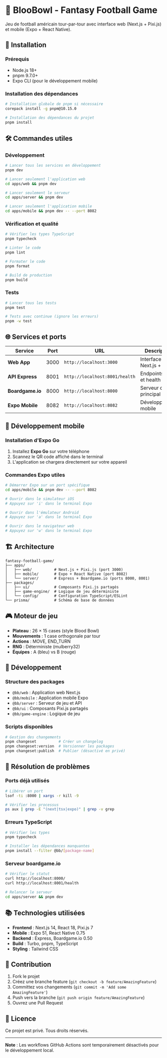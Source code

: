 # 🏈 BlooBowl - Fantasy Football Game

Jeu de football américain tour-par-tour avec interface web (Next.js + Pixi.js) et mobile (Expo + React Native).

## 🚀 Installation

### Prérequis
- Node.js 18+ 
- pnpm 9.7.0+
- Expo CLI (pour le développement mobile)

### Installation des dépendances
```bash
# Installation globale de pnpm si nécessaire
corepack install -g pnpm@10.15.0

# Installation des dépendances du projet
pnpm install
```

## 🛠️ Commandes utiles

### Développement
```bash
# Lancer tous les services en développement
pnpm dev

# Lancer seulement l'application web
cd apps/web && pnpm dev

# Lancer seulement le serveur
cd apps/server && pnpm dev

# Lancer seulement l'application mobile
cd apps/mobile && pnpm dev -- --port 8082
```

### Vérification et qualité
```bash
# Vérifier les types TypeScript
pnpm typecheck

# Linter le code
pnpm lint

# Formater le code
pnpm format

# Build de production
pnpm build
```

### Tests
```bash
# Lancer tous les tests
pnpm test

# Tests avec continue (ignore les erreurs)
pnpm -w test
```

## 🌐 Services et ports

| Service | Port | URL | Description |
|---------|------|-----|-------------|
| **Web App** | 3000 | `http://localhost:3000` | Interface Next.js + Pixi.js |
| **API Express** | 8001 | `http://localhost:8001/health` | Endpoints API et health check |
| **Boardgame.io** | 8000 | `http://localhost:8000` | Serveur de jeu principal |
| **Expo Mobile** | 8082 | `http://localhost:8082` | Développement mobile |

## 📱 Développement mobile

### Installation d'Expo Go
1. Installez **Expo Go** sur votre téléphone
2. Scannez le QR code affiché dans le terminal
3. L'application se chargera directement sur votre appareil

### Commandes Expo utiles
```bash
# Démarrer Expo sur un port spécifique
cd apps/mobile && pnpm dev -- --port 8082

# Ouvrir dans le simulateur iOS
# Appuyez sur 'i' dans le terminal Expo

# Ouvrir dans l'émulateur Android  
# Appuyez sur 'a' dans le terminal Expo

# Ouvrir dans le navigateur web
# Appuyez sur 'w' dans le terminal Expo
```

## 🏗️ Architecture

```
fantasy-football-game/
├── apps/
│   ├── web/          # Next.js + Pixi.js (port 3000)
│   ├── mobile/       # Expo + React Native (port 8082)
│   └── server/       # Express + Boardgame.io (ports 8000, 8001)
├── packages/
│   ├── ui/           # Composants Pixi.js partagés
│   ├── game-engine/  # Logique de jeu déterministe
│   └── config/       # Configuration TypeScript/ESLint
└── prisma/           # Schéma de base de données
```

## 🎮 Moteur de jeu

- **Plateau** : 26 × 15 cases (style Blood Bowl)
- **Mouvements** : 1 case orthogonale par tour
- **Actions** : MOVE, END_TURN
- **RNG** : Déterministe (mulberry32)
- **Équipes** : A (bleu) vs B (rouge)

## 🔧 Développement

### Structure des packages
- `@bb/web` : Application web Next.js
- `@bb/mobile` : Application mobile Expo
- `@bb/server` : Serveur de jeu et API
- `@bb/ui` : Composants Pixi.js partagés
- `@bb/game-engine` : Logique de jeu

### Scripts disponibles
```bash
# Gestion des changements
pnpm changeset          # Créer un changelog
pnpm changeset:version  # Versionner les packages
pnpm changeset:publish  # Publier (désactivé en privé)
```

## 🚨 Résolution de problèmes

### Ports déjà utilisés
```bash
# Libérer un port
lsof -ti :8000 | xargs -r kill -9

# Vérifier les processus
ps aux | grep -E "(next|tsx|expo)" | grep -v grep
```

### Erreurs TypeScript
```bash
# Vérifier les types
pnpm typecheck

# Installer les dépendances manquantes
pnpm install --filter @bb/[package-name]
```

### Serveur boardgame.io
```bash
# Vérifier le statut
curl http://localhost:8000/
curl http://localhost:8001/health

# Relancer le serveur
cd apps/server && pnpm dev
```

## 📚 Technologies utilisées

- **Frontend** : Next.js 14, React 18, Pixi.js 7
- **Mobile** : Expo 51, React Native 0.75
- **Backend** : Express, Boardgame.io 0.50
- **Build** : Turbo, pnpm, TypeScript
- **Styling** : Tailwind CSS

## 🤝 Contribution

1. Fork le projet
2. Créez une branche feature (`git checkout -b feature/AmazingFeature`)
3. Committez vos changements (`git commit -m 'Add some AmazingFeature'`)
4. Push vers la branche (`git push origin feature/AmazingFeature`)
5. Ouvrez une Pull Request

## 📄 Licence

Ce projet est privé. Tous droits réservés.

---

**Note** : Les workflows GitHub Actions sont temporairement désactivés pour le développement local.
